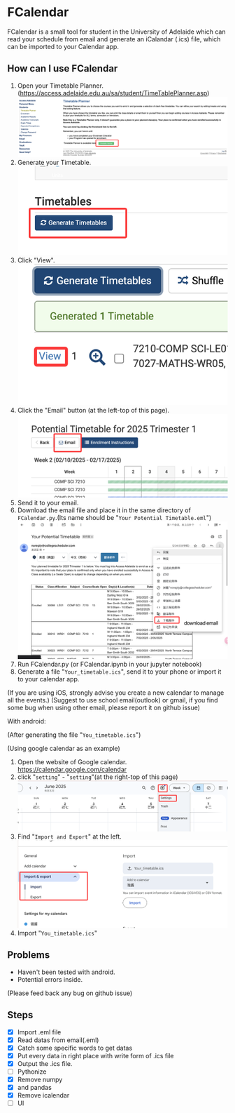 # FCalendar
FCalendar is a small tool for student in the University of Adelaide which can read your schedule from email and generate an iCalandar (.ics) file, which can be imported to your Calendar app.

## How can I use FCalendar

1. Open your Timetable Planner.(https://access.adelaide.edu.au/sa/student/TimeTablePlanner.asp)
![](https://github.com/FT1ger/fcalendar/blob/main/images/timetableplanner.png)
2. Generate your Timetable.
![](https://github.com/FT1ger/fcalendar/blob/main/images/generate.png)
3. Click "View".
![](https://github.com/FT1ger/fcalendar/blob/main/images/view.png)
4. Click the "Email" button (at the left-top of this page).
![](https://github.com/FT1ger/fcalendar/blob/main/images/mail.png)
5. Send it to your email.
6. Download the email file and place it in the same directory of `FCalendar.py`.(Its name should be "`Your Potential Timetable.eml`")
![](https://github.com/FT1ger/fcalendar/blob/main/images/download.png)
7. Run FCalendar.py (or FCalendar.ipynb in your jupyter notebook)
8. Generate a file "`Your_timetable.ics`", send it to your phone or import it to your calendar app.

(If you are using iOS, strongly advise you create a new calendar to manage all the events.)
(Suggest to use school email(outlook) or gmail, if you find some bug when using other email, please report it on github issue)

With android:

(After generating the file "`You_timetable.ics`")

(Using google calendar as an example)

1. Open the website of Google calendar. https://calendar.google.com/calendar
2. click "`setting`" - "`setting`"(at the right-top of this page)
![](https://github.com/FT1ger/fcalendar/blob/main/images/setings.png)
3. Find "`Import and Export`" at the left.
![](https://github.com/FT1ger/fcalendar/blob/main/images/import.png)
4. Import "`You_timetable.ics`"

## Problems

- Haven't been tested with android.
- Potential errors inside.

(Please feed back any bug on github issue)

## Steps

- [x] Import .eml file
- [x] Read datas from email(.eml)
- [x] Catch some specific words to get datas
- [x] Put every data in right place with write form of .ics file
- [x] Output the .ics file.
- [ ] Pythonize
- [x] Remove numpy
- [x] and pandas
- [x] Remove icalendar
- [ ] UI
